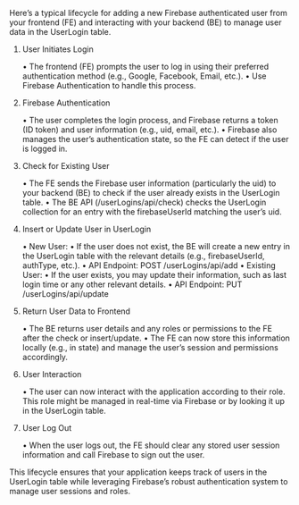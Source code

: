Here’s a typical lifecycle for adding a new Firebase authenticated user from your frontend (FE) and interacting with your backend (BE) to manage user data in the UserLogin table.

1. User Initiates Login

   • The frontend (FE) prompts the user to log in using their preferred authentication method (e.g., Google, Facebook, Email, etc.).
   • Use Firebase Authentication to handle this process.

2. Firebase Authentication

   • The user completes the login process, and Firebase returns a token (ID token) and user information (e.g., uid, email, etc.).
   • Firebase also manages the user’s authentication state, so the FE can detect if the user is logged in.

3. Check for Existing User

   • The FE sends the Firebase user information (particularly the uid) to your backend (BE) to check if the user already exists in the UserLogin table.
   • The BE API (/userLogins/api/check) checks the UserLogin collection for an entry with the firebaseUserId matching the user’s uid.

4. Insert or Update User in UserLogin

   • New User:
   • If the user does not exist, the BE will create a new entry in the UserLogin table with the relevant details (e.g., firebaseUserId, authType, etc.).
   • API Endpoint: POST /userLogins/api/add
   • Existing User:
   • If the user exists, you may update their information, such as last login time or any other relevant details.
   • API Endpoint: PUT /userLogins/api/update

5. Return User Data to Frontend

   • The BE returns user details and any roles or permissions to the FE after the check or insert/update.
   • The FE can now store this information locally (e.g., in state) and manage the user’s session and permissions accordingly.

6. User Interaction

   • The user can now interact with the application according to their role. This role might be managed in real-time via Firebase or by looking it up in the UserLogin table.

7. User Log Out

   • When the user logs out, the FE should clear any stored user session information and call Firebase to sign out the user.

This lifecycle ensures that your application keeps track of users in the UserLogin table while leveraging Firebase’s robust authentication system to manage user sessions and roles.
